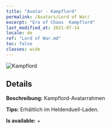 ```yaml
---
title: "Avatar - Kampflord"
permalink: /Avatars/Lord of War/
excerpt: "Era of Chaos  Kampflord"
last_modified_at: 2021-07-14
locale: de
ref: "Lord of War.md"
toc: false
classes: wide
---
```

 ![Kampflord](/images/a/avatarFrame_9.png)

## Details

 **Beschreibung:** Kampflord-Avatarrahmen 

 **Tips:** Erhältlich im Heldenduell-Laden. 

 **Is available:**  + 

